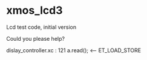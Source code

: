 # xmos_lcd3
Lcd test code, initial version

Could you please help?

dislay_controller.xc : 121
	a.read(); <-- ET_LOAD_STORE
	
